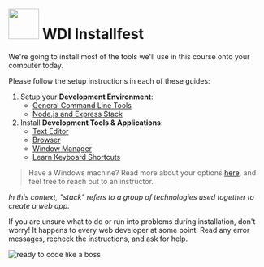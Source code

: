# <img src="https://cloud.githubusercontent.com/assets/7833470/10423298/ea833a68-7079-11e5-84f8-0a925ab96893.png" width="60"> WDI Installfest

We're going to install most of the tools we'll use in this course onto your computer today.

Please follow the setup instructions in each of these guides:

1. Setup your **Development Environment**:
    - [General Command Line Tools](environment-setup)
    - [Node.js and Express Stack](environment-setup/node-express-stack.md)
2. Install **Development Tools & Applications**:
    - [Text Editor](mac-dev-tools/README.md#text-editor)
    - [Browser](mac-dev-tools/README.md#browser)
    - [Window Manager](mac-dev-tools/README.md#window-manager)
    - [Learn Keyboard Shortcuts](mac-dev-tools/README.md#a-word-on-keyboard-shortcuts)

> Have a Windows machine? Read more about your options [here](windows-setup), and feel free to reach out to an instructor.

*In this context, "stack" refers to a group of technologies used together to create a web app.*

If you are unsure what to do or run into problems during installation, don't worry! It happens to every web developer at some point. Read any error messages, recheck the instructions, and ask for help.

![ready to code like a boss](https://media.giphy.com/media/zOvBKUUEERdNm/giphy.gif)
